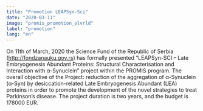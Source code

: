 ```yaml
---
title: "Promotion LEAPSyn-Sci"
date: "2020-03-11"
image: "promis_promotion_olvrld"
label: "promotion"
lang: "en"
---
```


On 11th of March, 2020 the Science Fund of the Republic of Serbia (http://fondzanauku.gov.rs) has formally presented “LEAPSyn-SCI – Late Embryogenesis Abundant Proteins: Structural Characterisation and Interaction with α-Synuclein” project within the PROMIS program. The overall objective of the Project: reduction of the aggregation of α-Synuclein (α-Syn) by desiccation-related Late Embryogenesis Abundant (LEA) proteins in order to promote the development of the novel strategies to treat Parkinson’s disease. The project duration is two years, and the budget is 178000 EUR.
